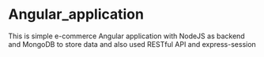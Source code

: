 # Angular_application
This is simple e-commerce Angular application with NodeJS as backend and MongoDB to store data and also used RESTful API and express-session
